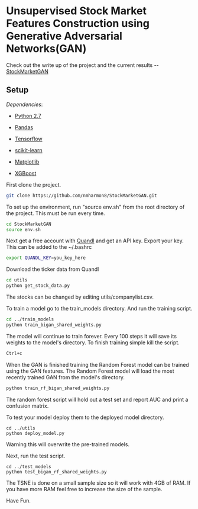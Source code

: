 # Unsupervised Stock Market Features Construction using Generative Adversarial Networks(GAN)

Check out the write up of the project and the current results -- [StockMarketGAN](https://nmharmon8.github.io/StockMarketGAN/)

## Setup

*Dependencies*:

  * [Python 2.7](https://www.python.org/download/releases/2.7/)

  * [Pandas](https://pandas.pydata.org/)

  * [Tensorflow](https://www.tensorflow.org/)

  * [scikit-learn](http://scikit-learn.org/stable/)

  * [Matplotlib](https://matplotlib.org/)

  * [XGBoost](https://github.com/dmlc/xgboost)

First clone the project.

```bash
git clone https://github.com/nmharmon8/StockMarketGAN.git
```

To set up the environment, run "source env.sh" from the root directory of the project.
This must be run  every time. 

```bash
cd StockMarketGAN
source env.sh
```


Next get a free account with [Quandl](https://www.quandl.com/) and get an API key. Export your key. This can be added to the ~/.bashrc

```bash
export QUANDL_KEY=you_key_here
```

Download the ticker data from Quandl

```bash
cd utils
python get_stock_data.py
```

The stocks can be changed by editing utils/companylist.csv.

To train a model go to the train_models directory. And run the training script. 

```bash
cd ../train_models
python train_bigan_shared_weights.py
```
The model will continue to train forever. Every 100 steps it will save its weights to the model's directory. To finish training simple kill the script. 

```bash
Ctrl+c
```

When the GAN is finished training the Random Forest model can be trained using the GAN features. The Random Forest model will load the most recently trained GAN from the model's directory. 

```bash
python train_rf_bigan_shared_weights.py
```

The random forest script will hold out a test set and report AUC and print a confusion matrix.

To test your model deploy them to the deployed model directory.   

```
cd ../utils
python deploy_model.py
```
Warning this will overwrite the pre-trained models.

Next, run the test script.

```
cd ../test_models
python test_bigan_rf_shared_weights.py
```
The TSNE is done on a small sample size so it will work with 4GB of RAM. If you have more RAM feel free to increase the size of the sample.

Have Fun.
